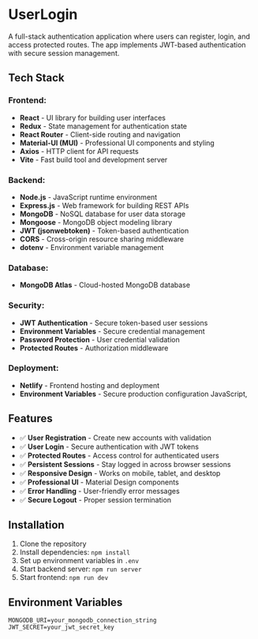 # UserLogin

A full-stack authentication application where users can register, login, and access protected routes. The app implements JWT-based authentication with secure session management.

## Tech Stack

### Frontend:

- **React** - UI library for building user interfaces
- **Redux** - State management for authentication state
- **React Router** - Client-side routing and navigation
- **Material-UI (MUI)** - Professional UI components and styling
- **Axios** - HTTP client for API requests
- **Vite** - Fast build tool and development server

### Backend:

- **Node.js** - JavaScript runtime environment
- **Express.js** - Web framework for building REST APIs
- **MongoDB** - NoSQL database for user data storage
- **Mongoose** - MongoDB object modeling library
- **JWT (jsonwebtoken)** - Token-based authentication
- **CORS** - Cross-origin resource sharing middleware
- **dotenv** - Environment variable management

### Database:

- **MongoDB Atlas** - Cloud-hosted MongoDB database

### Security:

- **JWT Authentication** - Secure token-based user sessions
- **Environment Variables** - Secure credential management
- **Password Protection** - User credential validation
- **Protected Routes** - Authorization middleware

### Deployment:

- **Netlify** - Frontend hosting and deployment
- **Environment Variables** - Secure production configuration JavaScript,

## Features

- ✅ **User Registration** - Create new accounts with validation
- ✅ **User Login** - Secure authentication with JWT tokens
- ✅ **Protected Routes** - Access control for authenticated users
- ✅ **Persistent Sessions** - Stay logged in across browser sessions
- ✅ **Responsive Design** - Works on mobile, tablet, and desktop
- ✅ **Professional UI** - Material Design components
- ✅ **Error Handling** - User-friendly error messages
- ✅ **Secure Logout** - Proper session termination

## Installation

1. Clone the repository
2. Install dependencies: `npm install`
3. Set up environment variables in `.env`
4. Start backend server: `npm run server`
5. Start frontend: `npm run dev`

## Environment Variables

```
MONGODB_URI=your_mongodb_connection_string
JWT_SECRET=your_jwt_secret_key
```
